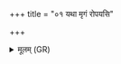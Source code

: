 +++
title = "०१ यथा मृगं रोपयसि"

+++
<details><summary>मूलम् (GR)</summary>

यथा मृगं रोपयसि  
तिरश् चर्मातिविध्यसि ।  
एवा त्वम् उग्र ओषधे  
अमुं रोपय माम् अभि ॥
</details>